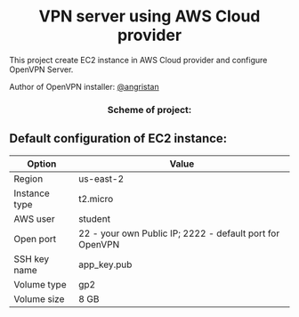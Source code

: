 # <div align="center">VPN server using AWS Cloud provider</div>

This project create EC2 instance in AWS Cloud provider and configure OpenVPN Server.

Author of OpenVPN installer: [@angristan](https://github.com/angristan/openvpn-install "@angristan")

### <div align="center">Scheme of project:</div>

## Default configuration of EC2 instance:

| Option        | Value                                                    |
| ------------- | -------------------------------------------------------- |
| Region        | us-east-2                                                |
| Instance type | t2.micro                                                 |
| AWS user      | student                                                  |
| Open port     | 22 - your own Public IP; 2222 - default port for OpenVPN |
| SSH key name  | app_key.pub                                              |
| Volume type   | gp2                                                      |
| Volume size   | 8 GB                                                     |
